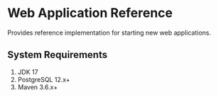 # Web Application Reference
Provides reference implementation for starting new web applications.

## System Requirements

1. JDK 17
2. PostgreSQL 12.x+
3. Maven 3.6.x+
